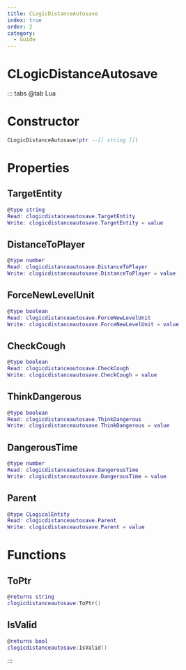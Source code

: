 ```yaml
---
title: CLogicDistanceAutosave
index: true
order: 2
category:
  - Guide
---
```


# CLogicDistanceAutosave

::: tabs
@tab Lua
# Constructor
```lua
CLogicDistanceAutosave(ptr --[[ string ]])
```
# Properties
## TargetEntity 
```lua
@type string
Read: clogicdistanceautosave.TargetEntity
Write: clogicdistanceautosave.TargetEntity = value
```
## DistanceToPlayer 
```lua
@type number
Read: clogicdistanceautosave.DistanceToPlayer
Write: clogicdistanceautosave.DistanceToPlayer = value
```
## ForceNewLevelUnit 
```lua
@type boolean
Read: clogicdistanceautosave.ForceNewLevelUnit
Write: clogicdistanceautosave.ForceNewLevelUnit = value
```
## CheckCough 
```lua
@type boolean
Read: clogicdistanceautosave.CheckCough
Write: clogicdistanceautosave.CheckCough = value
```
## ThinkDangerous 
```lua
@type boolean
Read: clogicdistanceautosave.ThinkDangerous
Write: clogicdistanceautosave.ThinkDangerous = value
```
## DangerousTime 
```lua
@type number
Read: clogicdistanceautosave.DangerousTime
Write: clogicdistanceautosave.DangerousTime = value
```
## Parent 
```lua
@type CLogicalEntity
Read: clogicdistanceautosave.Parent
Write: clogicdistanceautosave.Parent = value
```
# Functions
## ToPtr
```lua
@returns string
clogicdistanceautosave:ToPtr()
```
## IsValid
```lua
@returns bool
clogicdistanceautosave:IsValid()
```

:::